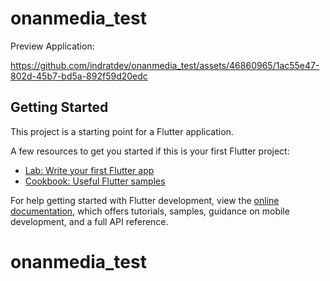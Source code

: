 # onanmedia_test

Preview  Application:

https://github.com/indratdev/onanmedia_test/assets/46860965/1ac55e47-802d-45b7-bd5a-892f59d20edc



## Getting Started

This project is a starting point for a Flutter application.

A few resources to get you started if this is your first Flutter project:

- [Lab: Write your first Flutter app](https://docs.flutter.dev/get-started/codelab)
- [Cookbook: Useful Flutter samples](https://docs.flutter.dev/cookbook)

For help getting started with Flutter development, view the
[online documentation](https://docs.flutter.dev/), which offers tutorials,
samples, guidance on mobile development, and a full API reference.
# onanmedia_test
